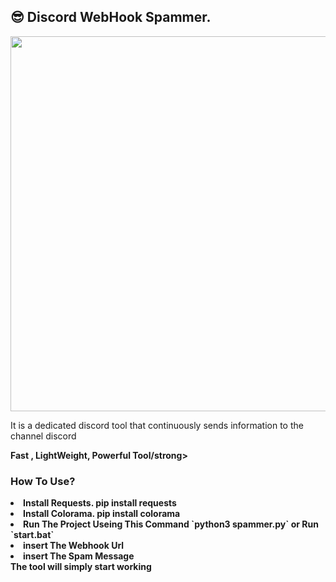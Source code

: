 ## 😎 Discord WebHook Spammer.

  <kbd>
<img src="https://cdn.discordapp.com/attachments/1037652968838791178/1044334454405074955/Untitled.png" width="600"></img>
  </kbd>

It is a dedicated discord tool that continuously sends information to the channel discord<br>

<strong>Fast , LightWeight, Powerful Tool/strong>
<h3>How To Use?</h3>
<ui>
    <li>Install Requests. pip install requests
    <li>Install Colorama. pip install colorama
    <li>Run The Project Useing This Command `python3 spammer.py` or Run `start.bat`</li>
    <li>insert The Webhook Url</li>
    <li>insert The Spam Message</li>
</ui>
<strong>The tool will simply start working</strong>
